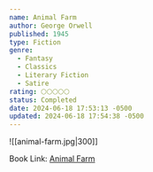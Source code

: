 ```yaml
---
name: Animal Farm
author: George Orwell
published: 1945
type: Fiction
genre:
  - Fantasy
  - Classics
  - Literary Fiction
  - Satire
rating: 🌕🌕🌕🌕🌕
status: Completed
date: 2024-06-18 17:53:13 -0500
updated: 2024-06-18 17:54:38 -0500
---
```


![[animal-farm.jpg|300]]

Book Link: [Animal Farm](https://www.goodreads.com/book/show/170448.Animal_Farm)
